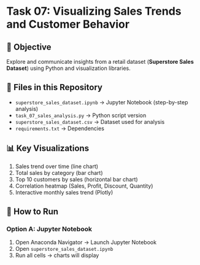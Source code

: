 # Task 07: Visualizing Sales Trends and Customer Behavior

## 📌 Objective
Explore and communicate insights from a retail dataset (**Superstore Sales Dataset**) using Python and visualization libraries.

## 📂 Files in this Repository
- `superstore_sales_dataset.ipynb` → Jupyter Notebook (step-by-step analysis)
- `task_07_sales_analysis.py` → Python script version
- `superstore_sales_dataset.csv` → Dataset used for analysis
- `requirements.txt` → Dependencies
  

## 📊 Key Visualizations
1. Sales trend over time (line chart)
2. Total sales by category (bar chart)
3. Top 10 customers by sales (horizontal bar chart)
4. Correlation heatmap (Sales, Profit, Discount, Quantity)
5. Interactive monthly sales trend (Plotly)

## 🚀 How to Run
### Option A: Jupyter Notebook
1. Open Anaconda Navigator → Launch Jupyter Notebook
2. Open `superstore_sales_dataset.ipynb`
3. Run all cells → charts will display


